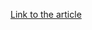 [Link to the article](https://www.cisa.gov/news-events/alerts/2024/11/12/cisa-releases-five-industrial-control-systems-advisories)
